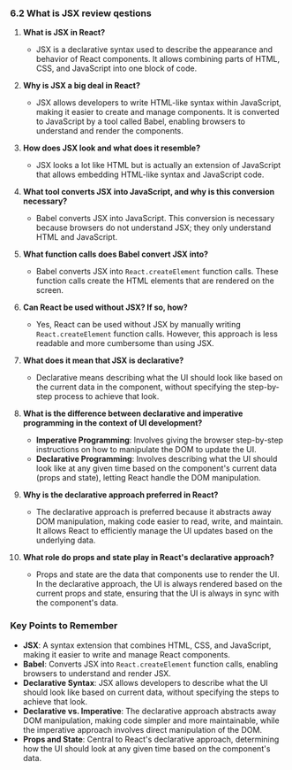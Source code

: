 ### 6.2 What is JSX review qestions

1. **What is JSX in React?**
   
   - JSX is a declarative syntax used to describe the appearance and behavior of React components. It allows combining parts of HTML, CSS, and JavaScript into one block of code.

2. **Why is JSX a big deal in React?**
   
   - JSX allows developers to write HTML-like syntax within JavaScript, making it easier to create and manage components. It is converted to JavaScript by a tool called Babel, enabling browsers to understand and render the components.

3. **How does JSX look and what does it resemble?**
   
   - JSX looks a lot like HTML but is actually an extension of JavaScript that allows embedding HTML-like syntax and JavaScript code.

4. **What tool converts JSX into JavaScript, and why is this conversion necessary?**
   
   - Babel converts JSX into JavaScript. This conversion is necessary because browsers do not understand JSX; they only understand HTML and JavaScript.

5. **What function calls does Babel convert JSX into?**
   
   - Babel converts JSX into `React.createElement` function calls. These function calls create the HTML elements that are rendered on the screen.

6. **Can React be used without JSX? If so, how?**
   
   - Yes, React can be used without JSX by manually writing `React.createElement` function calls. However, this approach is less readable and more cumbersome than using JSX.

7. **What does it mean that JSX is declarative?**
   
   - Declarative means describing what the UI should look like based on the current data in the component, without specifying the step-by-step process to achieve that look.

8. **What is the difference between declarative and imperative programming in the context of UI development?**
   
   - **Imperative Programming**: Involves giving the browser step-by-step instructions on how to manipulate the DOM to update the UI.
   - **Declarative Programming**: Involves describing what the UI should look like at any given time based on the component's current data (props and state), letting React handle the DOM manipulation.

9. **Why is the declarative approach preferred in React?**
   
   - The declarative approach is preferred because it abstracts away DOM manipulation, making code easier to read, write, and maintain. It allows React to efficiently manage the UI updates based on the underlying data.

10. **What role do props and state play in React's declarative approach?**
    
    - Props and state are the data that components use to render the UI. In the declarative approach, the UI is always rendered based on the current props and state, ensuring that the UI is always in sync with the component's data.

### Key Points to Remember

- **JSX**: A syntax extension that combines HTML, CSS, and JavaScript, making it easier to write and manage React components.
- **Babel**: Converts JSX into `React.createElement` function calls, enabling browsers to understand and render JSX.
- **Declarative Syntax**: JSX allows developers to describe what the UI should look like based on current data, without specifying the steps to achieve that look.
- **Declarative vs. Imperative**: The declarative approach abstracts away DOM manipulation, making code simpler and more maintainable, while the imperative approach involves direct manipulation of the DOM.
- **Props and State**: Central to React's declarative approach, determining how the UI should look at any given time based on the component's data.
